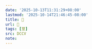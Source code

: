 ```yaml
---
date: '2025-10-13T11:31:29+08:00'
lastmod: '2025-10-14T21:46:45-08:00'
title: 󰩩
url: 󰩩
tags: [莖]
src: DCCV
note:
---
```

